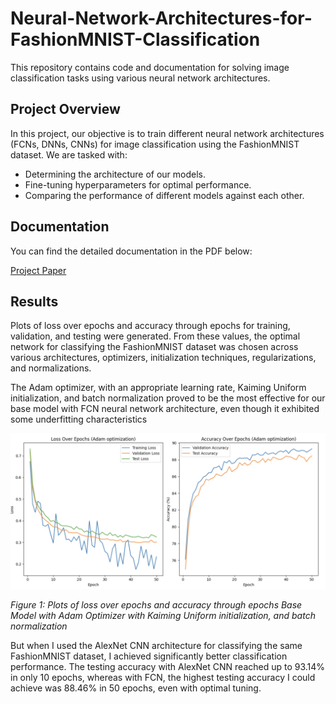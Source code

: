 # Neural-Network-Architectures-for-FashionMNIST-Classification

This repository contains code and documentation for solving image classification tasks using various neural network architectures.

## Project Overview

In this project, our objective is to train different neural network architectures (FCNs, DNNs, CNNs) for image classification using the FashionMNIST dataset. We are tasked with:

- Determining the architecture of our models.
- Fine-tuning hyperparameters for optimal performance.
- Comparing the performance of different models against each other.



## Documentation

You can find the detailed documentation in the PDF below:

[Project Paper](./Paper.pdf)


## Results

 Plots of loss over epochs and accuracy through epochs for training, validation, and testing were generated. From these values, the optimal network for classifying the FashionMNIST dataset was chosen across various architectures, optimizers, initialization techniques, regularizations, and normalizations.

The Adam optimizer, with an appropriate learning rate, Kaiming Uniform initialization, and batch normalization proved to be the most effective for our base model with FCN  neural network architecture, even though it exhibited some underfitting characteristics

![Adam Optimizer](./images/Adam.png)


*Figure 1: Plots of loss over epochs and accuracy through epochs Base Model with Adam Optimizer with  Kaiming Uniform initialization, and batch normalization*



But when I used the AlexNet CNN architecture for classifying the same FashionMNIST dataset, I achieved significantly better classification performance. The testing accuracy with AlexNet CNN reached up to 93.14% in only 10 epochs, whereas with FCN, the highest testing accuracy I could achieve was 88.46% in 50 epochs, even with optimal tuning.

